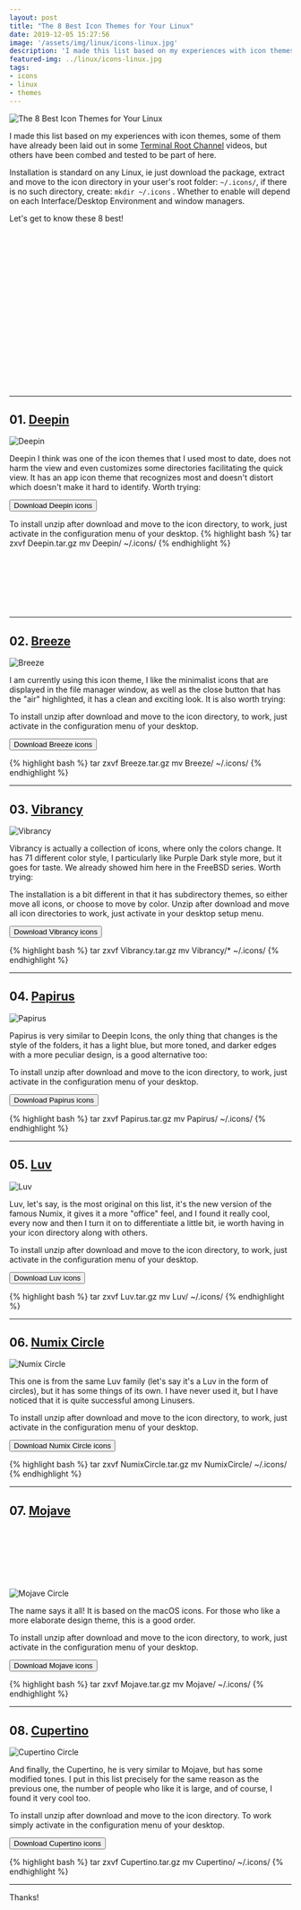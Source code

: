 ```yaml
---
layout: post
title: "The 8 Best Icon Themes for Your Linux"
date: 2019-12-05 15:27:56
image: '/assets/img/linux/icons-linux.jpg'
description: 'I made this list based on my experiences with icon themes. 🏃'
featured-img: ../linux/icons-linux.jpg
tags:
- icons
- linux
- themes
---
```


![The 8 Best Icon Themes for Your Linux](/assets/img/linux/icons-linux.jpg)

I made this list based on my experiences with icon themes, some of them have already been laid out in some [Terminal Root Channel](https://www.youtube.com/TerminalRootTV) videos, but others have been combed and tested to be part of here.

Installation is standard on any Linux, ie just download the package, extract and move to the icon directory in your user's root folder: `~/.icons/`, if there is no such directory, create: `mkdir ~/.icons` . Whether to enable will depend on each Interface/Desktop Environment and window managers.

Let's get to know these 8 best!

<!-- QUADRADO -->
<script async src="//pagead2.googlesyndication.com/pagead/js/adsbygoogle.js"></script>
<ins class="adsbygoogle"
style="display:inline-block;width:336px;height:280px"
data-ad-client="ca-pub-2838251107855362"
data-ad-slot="5351066970"></ins>
<script>
(adsbygoogle = window.adsbygoogle || []).push({});
</script>

---

## 01. [Deepin](https://www.gnome-look.org/p/1191167/)

![Deepin](/assets/img/linux/deepin.jpg)

Deepin I think was one of the icon themes that I used most to date, does not harm the view and even customizes some directories facilitating the quick view. It has an app icon theme that recognizes most and doesn't distort which doesn't make it hard to identify. Worth trying:

<div class="text-center">
  <p><a style="cursor:pointer;" href="https://terminalroot.com.br/downs/Deepin.tar.gz ">
   <button style="cursor:pointer;" class="btn-lg btn-primary">
   <i class="fas fa-download"></i> Download Deepin icons
   </button>
  </a></p>
</div>

To install unzip after download and move to the icon directory, to work, just activate in the configuration menu of your desktop.
{% highlight bash %}
tar zxvf Deepin.tar.gz
mv Deepin/ ~/.icons/
{% endhighlight %}

<!-- MINI ANÚNCIO -->
<script async src="//pagead2.googlesyndication.com/pagead/js/adsbygoogle.js"></script>
<!-- Games Root -->
<ins class="adsbygoogle"
style="display:inline-block;width:730px;height:95px"
data-ad-client="ca-pub-2838251107855362"
data-ad-slot="5351066970"></ins>
<script>
(adsbygoogle = window.adsbygoogle || []).push({});
</script>

---

## 02. [Breeze](https://www.gnome-look.org/p/1184525/)

![Breeze](/assets/img/linux/breeze.jpg)

I am currently using this icon theme, I like the minimalist icons that are displayed in the file manager window, as well as the close button that has the "air" highlighted, it has a clean and exciting look. It is also worth trying:

To install unzip after download and move to the icon directory, to work, just activate in the configuration menu of your desktop.

<div class="text-center">
  <p><a style="cursor:pointer;" href="https://terminalroot.com.br/downs/Breeze.tar.gz">
   <button style="cursor:pointer;" class="btn-lg btn-info">
   <i class="fas fa-download"></i> Download Breeze icons
   </button>
  </a></p>
</div>

{% highlight bash %}
tar zxvf Breeze.tar.gz
mv Breeze/ ~/.icons/
{% endhighlight %}

---

## 03. [Vibrancy](https://www.ravefinity.com/p/vibrancy-colors-gtk-icon-theme.html)

![Vibrancy](/assets/img/linux/vibrancy.jpg)

Vibrancy is actually a collection of icons, where only the colors change. It has 71 different color style, I particularly like Purple Dark style more, but it goes for taste. We already showed him here in the FreeBSD series. Worth trying:

The installation is a bit different in that it has subdirectory themes, so either move all icons, or choose to move by color. Unzip after download and move all icon directories to work, just activate in your desktop setup menu.

<div class="text-center">
  <p><a style="cursor:pointer;" href="https://terminalroot.com.br/downs/Vibrancy.tar.gz">
   <button style="cursor:pointer;" class="btn-lg btn-dark">
   <i class="fas fa-download"></i> Download Vibrancy icons
   </button>
  </a></p>
</div>

{% highlight bash %}
tar zxvf Vibrancy.tar.gz
mv Vibrancy/* ~/.icons/
{% endhighlight %}

---

## 04. [Papirus](https://www.gnome-look.org/p/1166289/)

![Papirus](/assets/img/linux/papirus.jpg)

Papirus is very similar to Deepin Icons, the only thing that changes is the style of the folders, it has a light blue, but more toned, and darker edges with a more peculiar design, is a good alternative too:

To install unzip after download and move to the icon directory, to work, just activate in the configuration menu of your desktop.

<div class="text-center">
  <p><a style="cursor:pointer;" href="https://terminalroot.com.br/downs/Papirus.tar.gz">
   <button style="cursor:pointer;" class="btn-lg btn-secondary">
   <i class="fas fa-download"></i> Download Papirus icons
   </button>
  </a></p>
</div>

{% highlight bash %}
tar zxvf Papirus.tar.gz
mv Papirus/ ~/.icons/
{% endhighlight %}

---

## 05. [Luv](https://github.com/Nitrux/luv-icon-theme)

![Luv](/assets/img/linux/luv.jpg)

Luv, let's say, is the most original on this list, it's the new version of the famous Numix, it gives it a more "office" feel, and I found it really cool, every now and then I turn it on to differentiate a little bit, ie worth having in your icon directory along with others.

To install unzip after download and move to the icon directory, to work, just activate in the configuration menu of your desktop.

<div class="text-center">
  <p><a style="cursor:pointer;" href="https://terminalroot.com.br/downs/Luv.tar.gz">
   <button style="cursor:pointer;" class="btn-lg btn-dark">
   <i class="fas fa-download"></i> Download Luv icons
   </button>
  </a></p>
</div>

{% highlight bash %}
tar zxvf Luv.tar.gz
mv Luv/ ~/.icons/
{% endhighlight %}

---

## 06. [Numix Circle](https://github.com/numixproject/numix-icon-theme-circle)

![Numix Circle](/assets/img/linux/numix-circle.jpg)

This one is from the same Luv family (let's say it's a Luv in the form of circles), but it has some things of its own. I have never used it, but I have noticed that it is quite successful among Linusers.

To install unzip after download and move to the icon directory, to work, just activate in the configuration menu of your desktop.

<div class="text-center">
  <p><a style="cursor:pointer;" href="https://terminalroot.com.br/downs/NumixCircle.tar.gz">
   <button style="cursor:pointer;" class="btn-lg btn-danger">
   <i class="fas fa-download"></i> Download Numix Circle icons
   </button>
  </a></p>
</div>

{% highlight bash %}
tar zxvf NumixCircle.tar.gz
mv NumixCircle/ ~/.icons/
{% endhighlight %}

---

## 07. [Mojave](https://www.gnome-look.org/p/1210856/)

<!-- MINI ANÚNCIO -->
<script async src="//pagead2.googlesyndication.com/pagead/js/adsbygoogle.js"></script>
<!-- Games Root -->
<ins class="adsbygoogle"
style="display:inline-block;width:730px;height:95px"
data-ad-client="ca-pub-2838251107855362"
data-ad-slot="5351066970"></ins>
<script>
(adsbygoogle = window.adsbygoogle || []).push({});
</script>

![Mojave Circle](/assets/img/linux/mojave.jpg)

The name says it all! It is based on the macOS icons. For those who like a more elaborate design theme, this is a good order.

To install unzip after download and move to the icon directory, to work, just activate in the configuration menu of your desktop.

<div class="text-center">
  <p><a style="cursor:pointer;" href="https://terminalroot.com.br/downs/Mojave.tar.gz">
   <button style="cursor:pointer;" class="btn-lg btn-warning">
   <i class="fas fa-download"></i> Download Mojave icons
   </button>
  </a></p>
</div>

{% highlight bash %}
tar zxvf Mojave.tar.gz
mv Mojave/ ~/.icons/
{% endhighlight %}

---

<!-- RETANGULO LARGO 2 -->
<script async src="//pagead2.googlesyndication.com/pagead/js/adsbygoogle.js"></script>
<ins class="adsbygoogle"
style="display:block; text-align:center;"
data-ad-layout="in-article"
data-ad-format="fluid"
data-ad-client="ca-pub-2838251107855362"
data-ad-slot="8549252987"></ins>
<script>
(adsbygoogle = window.adsbygoogle || []).push({});
</script>

## 08. [Cupertino](https://www.gnome-look.org/p/1102582/)

![Cupertino Circle](/assets/img/linux/cupertino.jpg)

And finally, the Cupertino, he is very similar to Mojave, but has some modified tones. I put in this list precisely for the same reason as the previous one, the number of people who like it is large, and of course, I found it very cool too.

To install unzip after download and move to the icon directory. To work simply activate in the configuration menu of your desktop.

<div class="text-center">
  <p><a style="cursor:pointer;" href="https://drive.google.com/file/d/1nsdbs_XlnzHF7zjhwZWikPWEr3mF7ONd/view">
   <button style="cursor:pointer;" class="btn-lg btn-success">
   <i class="fas fa-download"></i> Download Cupertino icons
   </button>
  </a></p>
</div>

{% highlight bash %}
tar zxvf Cupertino.tar.gz
mv Cupertino/ ~/.icons/
{% endhighlight %}

---

Thanks!
